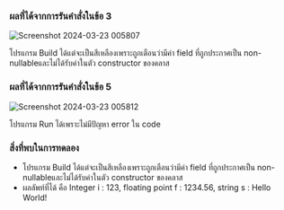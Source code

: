 ### ผลที่ได้จากการรันคำสั่งในข้อ 3

![Screenshot 2024-03-23 005807](https://github.com/KanyakornPuengmon/03376836-OOP-2566-Lab-06/assets/144195697/4d4d7f4d-3d9d-4112-93b0-ff22ddb0f213)

โปรแกรม Build ได้แต่จะเป็นสีเหลืองเพราะถูกเตือนว่ามีค่า field ที่ถูกประกาศเป็น non-nullableและไม่ได้รับค่าในตัว constructor ของคลาส

### ผลที่ได้จากการรันคำสั่งในข้อ 5

![Screenshot 2024-03-23 005812](https://github.com/KanyakornPuengmon/03376836-OOP-2566-Lab-06/assets/144195697/3f1a51a9-fa81-4a80-8e04-cb67b8d15bf5)

โปรแกรม Run ได้เพราะไม่มีปัญหา error ใน code

### สิ่งที่พบในการทดลอง
- โปรแกรม Build ได้แต่จะเป็นสีเหลืองเพราะถูกเตือนว่ามีค่า field ที่ถูกประกาศเป็น non-nullableและไม่ได้รับค่าในตัว constructor ของคลาส
- ผลลัพท์ที่ได้ คือ Integer i : 123, floating point f : 1234.56, string s  : Hello World!
